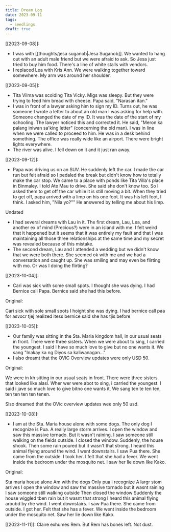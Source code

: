 ```yaml
---
title: Dream Log
date: 2023-09-11
tags:
  - seedlings
draft: true
---
```

[[2023-09-08]]:

- I was with [[thoughts/jesa suganob|Jesa Suganob]]. We wanted to hang out with an adult male friend but we were afraid to ask. So Jesa just tried to buy him food. There's a line of white stalls with vendors.
- I replaced Lea with Kris Ann. We were walking together toward somewhere. My arm was around her shoulder.

[[2023-09-05]]:

- Tita Vilma was scolding Tita Vicky. Migs was sleepy. But they were trying to feed him bread with cheese. Papa said, "Narasan itan."
- I was in front of a lawyer asking him to sign my ID. Turns out, he was someone I wrote a letter to about an old man I was asking for help with. Someone changed the date of my ID. It was the date of the start of my schooling. The lawyer noticed this and corrected it. He said, "Meron ka palang iniwan sa'king letter" (concerning the old man). I was in line when we were called to proceed to him. He was in a desk behind something. The office was really wide like an airport. There were bright lights everywhere.
- The river was alive. I fell down on it and it just ran away.

[[2023-09-12]]:

- Papa was driving us on an SUV. He suddenly left the car. I made the car run but felt afraid so I pedaled the break but didn't know how to totally make the car stop. We came to a place with ponds like Tita Villa's place in Binmaley. I told Ate Mau to drive. She said she don't know too. So I asked them to get off the car while it is still moving a bit. When they tried to get off, papa arrived with a limp on his one foot. It was his left foot, I think. I asked him, "Nila yo?"" He answered by telling me about his limp.

Undated
- I had several dreams with Lau in it. The first dream, Lau, Lea, and another ex of mind (Precious?) were in an island with me. I felt weird that it happened but it seems that it was entirely my fault and that I was maintaining all those three relationships at the same time and my secret was revealed because of this mistake.
- The second dream, Lau and I attended a wedding but we didn't know that we were both there. She seemed ok with me and we had a conversation and caught up. She was smiling and may even be flirting with mo. Or was I doing the flirting?

[[2023-10-04]]:

- Cari was sick with some small spots. I thought she was dying. I had Bernice call Papa. Bernice said she had this before.

Original:

Cari sick with sole small spots
I hoight she was dying. I had bernice call paa for asvocr tjej realized itess bernice said she has tjis before 

[[2023-10-05]]:

- Our family was sitting in the Sta. Maria kingdom hall, in our usual seats in front. There were three sisters. When we were about to sing, I carried the youngest. I said I have so much love to give but no one wants it. We sang "Inakay ka ng Diyos sa kaliwanagan..."
- I also dreamt that the OVIC Overview updates were only USD 50.

Original:

We were in kh sitting in our usual seats in front. There were three sisters that looked like alasi. Wher wer were abot to sing, i carried the youngest. I said i jave so much love to give bitno one wants it,
We sang ten te ten ten, ten ten ten ten tenen.

Slso dreamed thst the OVic overview updates wee only 50 usd.

[[2023-10-08]]:

- I am at the Sta. Maria house alone with some dogs. The only dog I recognize is Pua. A really large storm arrives. I open the window and saw this massive tornado. But it wasn't raining. I saw someone still walking on the fields outside. I closed the window. Suddenly, the house shook. Then some rain poured but it wasn't that strong. I heard this animal flying around the wind. I went downstairs. I saw Pua there. She came from the outside. I took her. I felt that she had a fever. We went inside the bedroom under the mosquito net. I saw her lie down like Kako.

Original:

Sta maria house alone
Am with the dogs
Only pua i recognize
A largr stom arrives
I open the window and saw ths massive tornado but it wasnt raining
I saw someone still walking outside
Then closed the window
Suddenly the house wiggled tben rain but it wasnt that strong
I heard this animal flying aroubd by rhe wind.
I went downstairs. I saw Pua there. She came from outside. I got her. Felt that she has a fever.
We went inside the bedroom under the mosquito net. Saw her lie down like Kako.

[[2023-11-11]]: Claire exhumes Rem. But Rem has bones left. Not dust.
